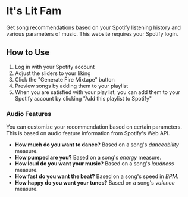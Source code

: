 # It's Lit Fam
Get song recommendations based on your Spotify listening history and various parameters of music. This website requires your Spotify login.

## How to Use
1. Log in with your Spotify account
2. Adjust the sliders to your liking
3. Click the "Generate Fire Mixtape" button
4. Preview songs by adding them to your playlist
5. When you are satisfied with your playlist, you can add them to your Spotify account by clicking "Add this playlist to Spotify"

### Audio Features
You can customize your recommendation based on certain parameters. This is based on audio feature information from Spotify's Web API.

* **How much do you want to dance?** Based on a song's *danceability* measure.
* **How pumped are you?** Based on a song's *energy* measure.
* **How loud do you want your music?** Based on a song's *loudness* measure.
* **How fast do you want the beat?** Based on a song's speed in *BPM*.
* **How happy do you want your tunes?** Based on a song's *valence* measure.